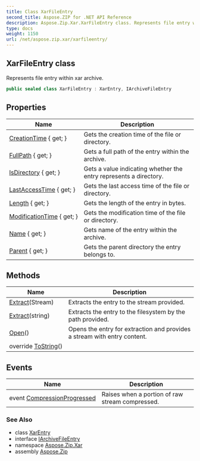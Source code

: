 ```yaml
---
title: Class XarFileEntry
second_title: Aspose.ZIP for .NET API Reference
description: Aspose.Zip.Xar.XarFileEntry class. Represents file entry within xar archive
type: docs
weight: 1150
url: /net/aspose.zip.xar/xarfileentry/
---
```

## XarFileEntry class

Represents file entry within xar archive.

```csharp
public sealed class XarFileEntry : XarEntry, IArchiveFileEntry
```

## Properties

| Name | Description |
| --- | --- |
| [CreationTime](../../aspose.zip.xar/xarentry/creationtime/) { get; } | Gets the creation time of the file or directory. |
| [FullPath](../../aspose.zip.xar/xarentry/fullpath/) { get; } | Gets a full path of the entry within the archive. |
| [IsDirectory](../../aspose.zip.xar/xarentry/isdirectory/) { get; } | Gets a value indicating whether the entry represents a directory. |
| [LastAccessTime](../../aspose.zip.xar/xarentry/lastaccesstime/) { get; } | Gets the last access time of the file or directory. |
| [Length](../../aspose.zip.xar/xarfileentry/length/) { get; } | Gets the length of the entry in bytes. |
| [ModificationTime](../../aspose.zip.xar/xarentry/modificationtime/) { get; } | Gets the modification time of the file or directory. |
| [Name](../../aspose.zip.xar/xarentry/name/) { get; } | Gets name of the entry within the archive. |
| [Parent](../../aspose.zip.xar/xarentry/parent/) { get; } | Gets the parent directory the entry belongs to. |

## Methods

| Name | Description |
| --- | --- |
| [Extract](../../aspose.zip.xar/xarfileentry/extract/#extract_1)(Stream) | Extracts the entry to the stream provided. |
| [Extract](../../aspose.zip.xar/xarfileentry/extract/#extract)(string) | Extracts the entry to the filesystem by the path provided. |
| [Open](../../aspose.zip.xar/xarfileentry/open/)() | Opens the entry for extraction and provides a stream with entry content. |
| override [ToString](../../aspose.zip.xar/xarentry/tostring/)() |  |

## Events

| Name | Description |
| --- | --- |
| event [CompressionProgressed](../../aspose.zip.xar/xarfileentry/compressionprogressed/) | Raises when a portion of raw stream compressed. |

### See Also

* class [XarEntry](../xarentry/)
* interface [IArchiveFileEntry](../../aspose.zip/iarchivefileentry/)
* namespace [Aspose.Zip.Xar](../../aspose.zip.xar/)
* assembly [Aspose.Zip](../../)


